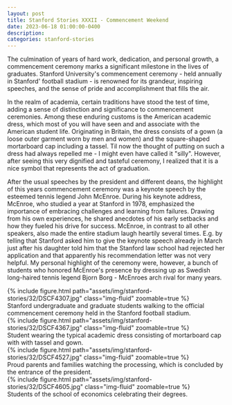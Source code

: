 ```yaml
---
layout: post
title: Stanford Stories XXXII - Commencement Weekend
date: 2023-06-18 01:00:00-0400
description:
categories: stanford-stories
---
```


The culmination of years of hard work, dedication, and personal growth, a commencement ceremony marks a
significant milestone in the lives of graduates.
Stanford University's commencement ceremony - held annually in Stanford' football stadium -
is renowned for its grandeur,
inspiring speeches, and the sense of pride and accomplishment that fills the air.

In the realm of academia, certain traditions have stood the test of time, adding a sense of distinction
and significance to commencement ceremonies.
Among these enduring customs is the American academic dress, which most of you will have seen and
and associate with the American student life.
Originating in Britain, the dress consists of a gown (a loose outer garment worn by men and women) and the
square-shaped mortarboard cap including a tassel.
Til now the thought of putting on such a dress had always repelled me - I might even have called
it "silly".
However, after seeing this very dignified and tasteful ceremony, I realized that it is a nice symbol that
represents the act of graduation.

After the usual speeches by the president and different deans, the highlight of this years commencement
ceremony was a keynote speech by the esteemed tennis legend John McEnroe.
During his keynote address, McEnroe, who studied a year at Stanford in 1978, emphasized the importance
of embracing challenges and learning from failures.
Drawing from his own experiences, he shared anecdotes of his early setbacks and how they fueled his
drive for success.
McEnroe, in contrast to all other speakers, also made the entire stadium laugh heartily several times.
E.g. by telling that Stanford asked him to give the keynote speech already in March just after
his daughter told him that the Stanford law school had rejected her application and that apparently
his recommendation letter was not very helpful.
My personal highlight of the ceremony were, however, a bunch of students who honored McEnroe's presence
by dressing up as Swedish long-haired tennis legend Bjorn Borg - McEnroes arch rival for many years.

<div class="row mt-3">
    <div class="col-sm mt-3 mt-md-0">
        {% include figure.html path="assets/img/stanford-stories/32/DSCF4307.jpg" class="img-fluid" zoomable=true %}
    </div>
</div>
<div class="caption">
    Stanford undergraduate and graduate students walking to the official commencement ceremony held in the Stanford
    football stadium.
</div>

<div class="row mt-3">
    <div class="col-sm mt-3 mt-md-0">
        {% include figure.html path="assets/img/stanford-stories/32/DSCF4367.jpg" class="img-fluid" zoomable=true %}
    </div>
</div>
<div class="caption">
    Student wearing the typical academic dress consisting of mortarboard cap with with tassel and gown.
</div>

<div class="row mt-3">
    <div class="col-sm mt-3 mt-md-0">
        {% include figure.html path="assets/img/stanford-stories/32/DSCF4527.jpg" class="img-fluid" zoomable=true %}
    </div>
</div>
<div class="caption">
    Proud parents and families watching the processing, which is concluded by the entrance of the president. 
</div>

<div class="row mt-3">
    <div class="col-sm mt-3 mt-md-0">
        {% include figure.html path="assets/img/stanford-stories/32/DSCF4605.jpg" class="img-fluid" zoomable=true %}
    </div>
</div>
<div class="caption">
    Students of the school of economics celebrating their degrees.
</div>
